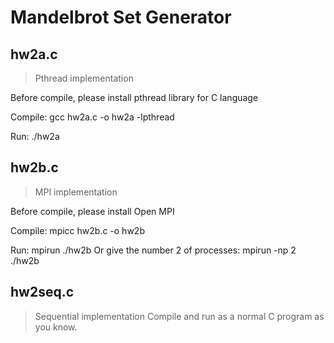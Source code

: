 # Mandelbrot Set Generator 

## hw2a.c
> Pthread implementation

Before compile, please install pthread library for C language

Compile: gcc hw2a.c -o hw2a -lpthread

Run: ./hw2a

## hw2b.c
> MPI implementation

Before compile, please install Open MPI

Compile:  mpicc hw2b.c -o hw2b

Run: mpirun ./hw2b Or give the number 2 of processes: mpirun -np 2 ./hw2b

## hw2seq.c
> Sequential implementation
Compile and run as a normal C program as you know.
